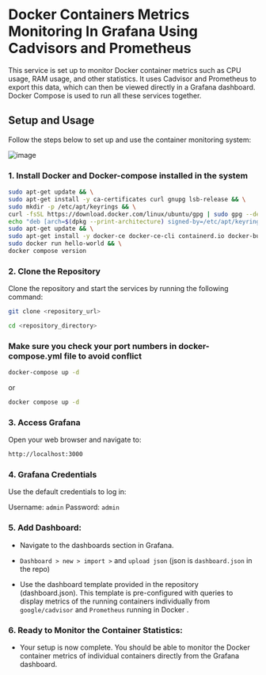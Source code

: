 # Docker Containers Metrics Monitoring In Grafana Using Cadvisors and Prometheus

This service is set up to monitor Docker container metrics such as CPU usage, RAM usage, and other statistics. It uses Cadvisor and Prometheus to export this data, which can then be viewed directly in a Grafana dashboard. Docker Compose is used to run all these services together.
## Setup and Usage

Follow the steps below to set up and use the container monitoring system:

![image](https://github.com/Chanakya-Raam/Container-Metric-Monitoring/assets/122670542/22735805-7cd8-4c99-846d-d581cb3971a1)



### 1. Install Docker and Docker-compose installed in the system  
```bash
sudo apt-get update && \
sudo apt-get install -y ca-certificates curl gnupg lsb-release && \
sudo mkdir -p /etc/apt/keyrings && \
curl -fsSL https://download.docker.com/linux/ubuntu/gpg | sudo gpg --dearmor -o /etc/apt/keyrings/docker.gpg && \
echo "deb [arch=$(dpkg --print-architecture) signed-by=/etc/apt/keyrings/docker.gpg] https://download.docker.com/linux/ubuntu $(lsb_release -cs) stable" | sudo tee /etc/apt/sources.list.d/docker.list > /dev/null && \
sudo apt-get update && \
sudo apt-get install -y docker-ce docker-ce-cli containerd.io docker-buildx-plugin docker-compose-plugin && \
sudo docker run hello-world && \
docker compose version
```

### 2. Clone the Repository

Clone the repository and start the services by running the following command:

```bash
git clone <repository_url>
```
```bash
cd <repository_directory>
```
###  Make sure you check your port numbers in docker-compose.yml file to avoid conflict 
```bash
docker-compose up -d
```
or 
```bash
docker compose up -d
```

### 3. Access Grafana
Open your web browser and navigate to:
```bash
http://localhost:3000
```
### 4. Grafana Credentials
Use the default credentials to log in:

Username: `admin`
Password: `admin`

### 5. Add Dashboard:
* Navigate to the dashboards section in Grafana.
* `Dashboard > new > import >` and `upload json`    (json is `dashboard.json` in the repo)

* Use the dashboard template provided in the repository (dashboard.json). This template is pre-configured with queries to display metrics of the running containers individually from `google/cadvisor` and `Prometheus` running in Docker .

### 6. Ready to Monitor the Container Statistics:
* Your setup is now complete. You should be able to monitor the Docker container metrics of individual containers directly from the Grafana dashboard.

